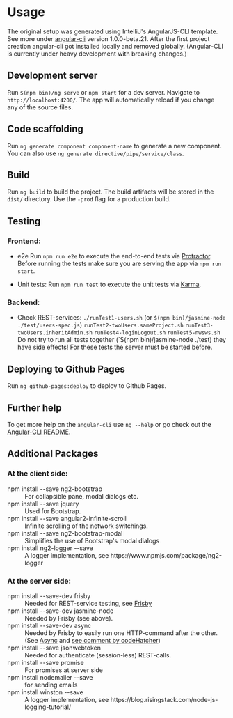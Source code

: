 # Usage

The original setup was generated using IntelliJ's AngularJS-CLI template.
See more under [angular-cli](https://github.com/angular/angular-cli) version 1.0.0-beta.21.
After the first project creation angular-cli got installed locally and
removed globally. (Angular-CLI is currently under heavy development with breaking changes.)

## Development server

Run `$(npm bin)/ng serve` or `npm start` for a dev server. Navigate to `http://localhost:4200/`.
The app will automatically reload if you change any of the source files.

## Code scaffolding

Run `ng generate component component-name` to generate a new component. You can also use `ng generate directive/pipe/service/class`.

## Build

Run `ng build` to build the project. The build artifacts will be stored in the `dist/` directory. Use the `-prod` flag for a production build.


## Testing

### Frontend:
* e2e
  Run `npm run e2e` to execute the end-to-end tests via [Protractor](http://www.protractortest.org/).
  Before running the tests make sure you are serving the app via `npm run start`.

* Unit tests:
  Run `npm run test` to execute the unit tests via [Karma](https://karma-runner.github.io).

### Backend:
* Check REST-services:
   `./runTest1-users.sh` (or `$(npm bin)/jasmine-node ./test/users-spec.js`)
   `runTest2-twoUsers.sameProject.sh`
   `runTest3-twoUsers.inheritAdmin.sh`
   `runTest4-loginLogout.sh`
   `runTest5-nwsws.sh`
   Do not try to run all tests together (`$(npm bin)/jasmine-node ./test) they have side effects!
   For these tests the server must be started before.


## Deploying to Github Pages
Run `ng github-pages:deploy` to deploy to Github Pages.

## Further help
To get more help on the `angular-cli` use `ng --help` or go check out the [Angular-CLI README](https://github.com/angular/angular-cli/blob/master/README.md).



## Additional Packages
### At the client side:
<dl>
  <dt>npm install --save ng2-bootstrap</dt>
  <dd>For collapsible pane, modal dialogs etc.</dd>
  <dt>npm install --save jquery</dt>
  <dd>Used for Bootstrap.</dd>
  <dt>npm install --save angular2-infinite-scroll</dt>
  <dd>Infinite scrolling of the network switchings.</dd>
  <dt>npm install --save ng2-bootstrap-modal</dt>
  <dd>Simplifies the use of Bootstrap's modal dialogs</dd>
  <dt>npm install ng2-logger --save</dt>
  <dd>A logger implementation, see https://www.npmjs.com/package/ng2-logger</dd>
</dl>

### At the server side:
<dl>
  <dt>npm install --save-dev frisby</dt>
  <dd>Needed for REST-service testing, see <a href="http://frisbyjs.com">Frisby</a></dd>
  <dt>npm install --save-dev jasmine-node</dt>
  <dd>Needed by Frisby (see above).</dd>
  <dt>npm install --save-dev async</dt>
  <dd>Needed by Frisby to easily run one HTTP-command after the other. (See
  <a href="http://caolan.github.io/async/">Async</a> and
  <a href="https://github.com/vlucas/frisby/issues/64">see comment by codeHatcher</a>)</dd>
  <dt>npm install --save jsonwebtoken</dt>
  <dd>Needed for authenticate (session-less) REST-calls.</dd>
  <dt>npm install --save promise</dt>
  <dd>For promises at server side</dd>
  <dt>npm install nodemailer --save</dt>
  <dd>for sending emails</dd>
  <dt>npm install winston --save</dt>
  <dd>A logger implementation, see https://blog.risingstack.com/node-js-logging-tutorial/</dd>
</dl>
